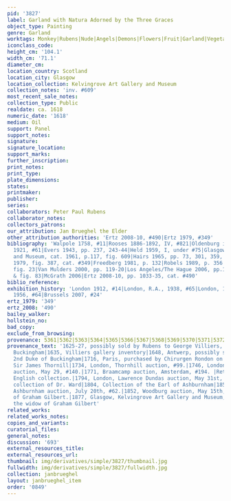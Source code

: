 ```yaml
---
pid: '3827'
label: Garland with Natura Adorned by the Three Graces
object_type: Painting
genre: Garland
worktags: Monkey|Rubens|Nude|Angels|Demons|Flowers|Fruit|Garland|Vegetables
iconclass_code:
height_cm: '104.1'
width_cm: '71.1'
diameter_cm:
location_country: Scotland
location_city: Glasgow
location_collection: Kelvingrove Art Gallery and Museum
collection_notes: 'inv. #609'
most_recent_sale_notes:
collection_type: Public
realdate: ca. 1618
numeric_date: '1618'
medium: Oil
support: Panel
support_notes:
signature:
signature_location:
support_marks:
further_inscription:
print_notes:
print_type:
plate_dimensions:
states:
printmaker:
publisher:
series:
collaborators: Peter Paul Rubens
collaborator_notes:
collectors_patrons:
our_attribution: Jan Brueghel the Elder
other_attribution_authorities: 'Ertz 2008-10, #490|Ertz 1979, #349'
bibliography: 'Walpole 1758, #11|Rooses 1886-1892, IV, #821|Oldenburg in Rubens catalog,
  1921, #61|Evers 1943, pp. 237, 243-44|Held 1959, I, under #75|Glasgow Art Gallery
  and Museum, cat. 1961, p.117, fig. 609|Hairs 1965, pp. 73, 301, 359, n. 180|Ertz
  1979, fig. 387, cat. #349|Freedberg 1981, p. 132|Robels 1989, p. 356|Schuckman 1995,
  fig. 23|Van Mulders 2000, pp. 119-20|Los Angeles/The Hague 2006, pp.157, 162-63
  & fig. 83|McGrath 2006|Ertz 2008-10, pp. 1033-35, cat. #490'
biblio_reference:
exhibition_history: 'London 1912, #14|London, R.A., 1938, #65|London, 1953/54, #194|Bruges
  1956, #64|Brussels 2007, #24'
ertz_1979: '349'
ertz_2008: '490'
bailey_walker:
hollstein_no:
bad_copy:
exclude_from_browsing:
provenance: 5361|5362|5363|5364|5365|5366|5367|5368|5369|5370|5371|5372|5373|5374
provenance_text: '1625-27, possibly sold by Rubens to George Villiers, 1st Duke of
  Buckingham|1635, Villiers gallery inventory|1648, Antwerp, possibly sold to the
  2nd Duke of Buckingham|1716, Paris, purchased by Chirurgen Rondon on May 19 for
  Sir James Thornill|1734, London, Thornhill auction, #99.|1746, London, Mary Edwards
  auction, May 29, #140.|1771, Braamcamp auction, Amsterdam, #194. |Returned to the
  English collection.|1794, London, Lawrence Dundas auction, May 31st, #36 from the
  collection of Dr. Ward|1804, Collection of the Earl of Ashburnham|1850, London,
  Ashburnham auction, July 20th, #62.|1852, Woodburg auction, May 15th, #192.|Collection
  of Graham Gilbert.|1877, Glasgow, Kelvingrove Art Gallery and Museum, donated by
  the widow of Graham Gilbert'
related_works:
related_works_notes:
copies_and_variants:
curatorial_files:
general_notes:
discussion: '693'
external_resources_title:
external_resources_url:
thumbnail: img/derivatives/simple/3827/thumbnail.jpg
fullwidth: img/derivatives/simple/3827/fullwidth.jpg
collection: janbrueghel
layout: janbrueghel_item
order: '0849'
---
```

